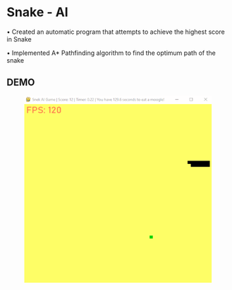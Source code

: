 # Snake - AI

• Created an automatic program that attempts to achieve the highest score
in Snake

• Implemented A* Pathfinding algorithm to find the optimum path of the
snake

## DEMO ##
<p align="center">
<img width="425" height="425" src="snakeai.gif">
</p>
